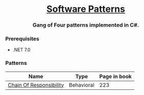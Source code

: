 <a name="readme-top"></a>

<!-- PROJECT SHIELDS -->

<!-- PROJECT LOGO -->
<br />
<div align="center">
  <a href="https://github.com/MichelMichels/SoftwarePatterns">
    <h1>Software Patterns</h1>
  </a>

<h3 align="center">Gang of Four patterns implemented in C#.</h3>

</div>

### Prerequisites

* .NET 7.0

### Patterns

|Name|Type|Page in book|
|---|---|---|
|[Chain Of Responsibility](Behavioral/ChainOfResponsibilitySample)| Behavioral | 223 |
